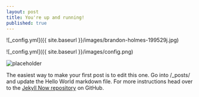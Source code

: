 ```yaml
---
layout: post
title: You're up and running!
published: true
---
```


![_config.yml]({{ site.baseurl }}/images/brandon-holmes-199529j.jpg)

![_config.yml]({{ site.baseurl }}/images/config.png)

![placeholder](http://res.cloudinary.com/falconblack/image/upload/v1518596575/brandon-holmes-199529j.jpg "Large example image")

The easiest way to make your first post is to edit this one. Go into /_posts/ and update the Hello World markdown file. For more instructions head over to the [Jekyll Now repository](https://github.com/barryclark/jekyll-now) on GitHub.
